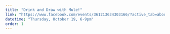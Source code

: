 ```yaml
---
title: "Drink and Draw with Mule!"
link: "https://www.facebook.com/events/361213634303166/?active_tab=about"
datetime: "Thursday, October 19, 6-9pm"
order: 1
---
```

